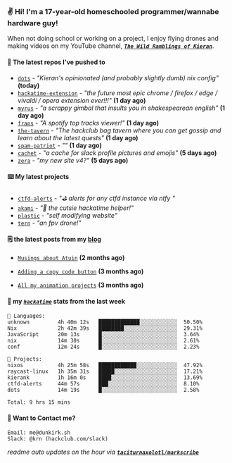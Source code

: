### ✌️ Hi! I'm a 17-year-old homeschooled programmer/wannabe hardware guy!

When not doing school or working on a project, I enjoy flying drones and making videos on my YouTube channel, [**_`The Wild Ramblings of Kieran`_**](https://youtube.com/@kieran.rambles).

#### 👷 The latest repos I've pushed to

- [`dots`](https://github.com/taciturnaxolotl/dots) - _"Kieran's opinionated (and probably slightly dumb) nix config"_ **(today)**
- [`hackatime-extension`](https://github.com/taciturnaxolotl/hackatime-extension) - _"the future most epic chrome / firefox / edge / vivaldi / opera extension ever!!!"_ **(1 day ago)**
- [`myrus`](https://github.com/taciturnaxolotl/myrus) - _"a scrappy gimbal that insults you in shakespearean english"_ **(1 day ago)**
- [`fraps`](https://github.com/taciturnaxolotl/fraps) - _"A spotify top tracks viewer!"_ **(1 day ago)**
- [`the-tavern`](https://github.com/taciturnaxolotl/the-tavern) - _"The hackclub bag tavern where you can get gossip and learn about the latest quests"_ **(1 day ago)**
- [`spam-patriot`](https://github.com/taciturnaxolotl/spam-patriot) - _""_ **(1 day ago)**
- [`cachet`](https://github.com/taciturnaxolotl/cachet) - _"a cache for slack profile pictures and emojis"_ **(5 days ago)**
- [`zera`](https://github.com/taciturnaxolotl/zera) - _"my new site v4?"_ **(5 days ago)**

#### ⌨️ My latest projects

- [`ctfd-alerts`](https://github.com/taciturnaxolotl/ctfd-alerts) - _"⛳ alerts for any ctfd instance via ntfy "_
- [`akami`](https://github.com/taciturnaxolotl/akami) - _"🌷 the cutsie hackatime helper!"_
- [`plastic`](https://github.com/taciturnaxolotl/plastic) - _"self modifying website"_
- [`tern`](https://github.com/taciturnaxolotl/tern) - _"an fpv drone!"_

#### 🗒️ the latest posts from my [blog](https://dunkirk.sh)

- [`Musings about Atuin`](https://dunkirk.sh/blog/atuin/) **(2 months ago)**

- [`Adding a copy code button`](https://dunkirk.sh/blog/adding-a-copy-button/) **(3 months ago)**

- [`All my animation projects`](https://dunkirk.sh/blog/my-animations/) **(3 months ago)**



#### 📡 my [_`hackatime`_](https://waka.hackclub.com) stats from the last week

```text
💾 Languages:
unknown         4h 40m 12s   █████████████░░░░░░░░░░░░  50.50%
Nix             2h 42m 39s   ████████░░░░░░░░░░░░░░░░░  29.31%
JavaScript      20m 13s      █░░░░░░░░░░░░░░░░░░░░░░░░  3.64%
nix             14m 30s      █░░░░░░░░░░░░░░░░░░░░░░░░  2.61%
conf            12m 24s      █░░░░░░░░░░░░░░░░░░░░░░░░  2.23%

💼 Projects:
nixos           4h 25m 58s   ████████████░░░░░░░░░░░░░  47.92%
raycast-linux   1h 35m 31s   █████░░░░░░░░░░░░░░░░░░░░  17.21%
kierank         1h 16m 0s    ████░░░░░░░░░░░░░░░░░░░░░  13.69%
ctfd-alerts     44m 57s      ███░░░░░░░░░░░░░░░░░░░░░░  8.10%
dots            14m 19s      █░░░░░░░░░░░░░░░░░░░░░░░░  2.58%

Total: 9 hrs 15 mins
```

#### 📮 Want to Contact me?

```text
Email: me@dunkirk.sh
Slack: @krn (hackclub.com/slack)
```

_readme auto updates on the hour via [**`taciturnaxolotl/markscribe`**](https://github.com/taciturnaxolotl/markscribe)_
